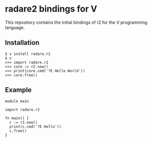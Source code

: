 # radare2 bindings for V

This repository contains the initial bindings of r2 for the V programming language.

## Installation

```
$ v install radare.r2
$ v
>>> import radare.r2
>>> core := r2.new()
>>> print(core.cmd('?E Hello World'))
>>> core.free()
```

## Example

```
module main

import radare.r2

fn main() {
  c := r2.new()
  print(c.cmd('?E Hello'))
  c.free()
}

```

